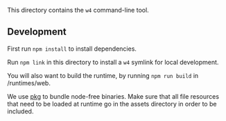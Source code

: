 This directory contains the `w4` command-line tool.

## Development

First run `npm install` to install dependencies.

Run `npm link` in this directory to install a `w4` symlink for local development.

You will also want to build the runtime, by running `npm run build` in /runtimes/web.

We use [pkg](https://www.npmjs.com/package/pkg) to bundle node-free binaries. Make sure that all
file resources that need to be loaded at runtime go in the assets directory in order to be included.
